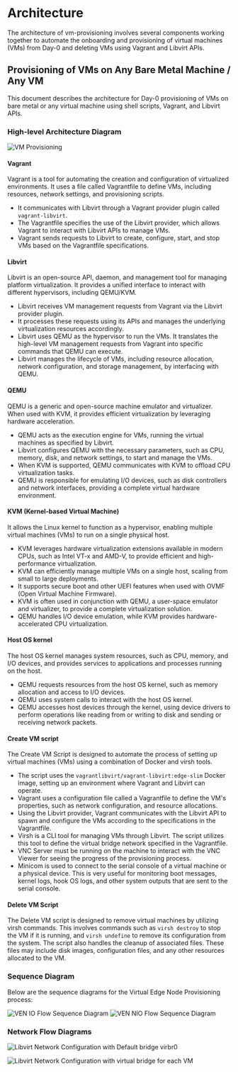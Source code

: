 # Architecture

The architecture of vm-provisioning involves several components working together to automate the onboarding and
provisioning of virtual machines (VMs) from Day-0 and deleting VMs using Vagrant and Libvirt APIs.

## Provisioning of VMs on Any Bare Metal Machine / Any VM

This document describes the architecture for Day-0 provisioning of VMs on bare metal or any virtual machine using
shell scripts, Vagrant, and Libvirt APIs.

### High-level Architecture Diagram

 ![VM Provisioning](02-ven-design.png)

#### Vagrant

Vagrant is a tool for automating the creation and configuration of virtualized environments. It uses a file called
Vagrantfile to define VMs, including resources, network settings, and provisioning scripts.

- It communicates with Libvirt through a Vagrant provider plugin called `vagrant-libvirt`.
- The Vagrantfile specifies the use of the Libvirt provider, which allows Vagrant to interact with Libvirt APIs to
manage VMs.
- Vagrant sends requests to Libvirt to create, configure, start, and stop VMs based on the Vagrantfile specifications.

#### Libvirt

Libvirt is an open-source API, daemon, and management tool for managing platform virtualization.
It provides a unified interface to interact with different hypervisors, including QEMU/KVM.

- Libvirt receives VM management requests from Vagrant via the Libvirt provider plugin.
- It processes these requests using its APIs and manages the underlying virtualization resources accordingly.
- Libvirt uses QEMU as the hypervisor to run the VMs. It translates the high-level VM management requests from Vagrant
into specific commands that QEMU can execute.
- Libvirt manages the lifecycle of VMs, including resource allocation, network configuration,
and storage management, by interfacing with QEMU.

#### QEMU

QEMU is a generic and open-source machine emulator and virtualizer. When used with KVM, it provides efficient virtualization
by leveraging hardware acceleration.

- QEMU acts as the execution engine for VMs, running the virtual machines as specified by Libvirt.
- Libvirt configures QEMU with the necessary parameters, such as CPU, memory, disk, and network settings,
to start and manage the VMs.
- When KVM is supported, QEMU communicates with KVM to offload CPU virtualization tasks.
- QEMU is responsible for emulating I/O devices, such as disk controllers and network interfaces, providing a complete
virtual hardware environment.

#### KVM (Kernel-based Virtual Machine)

It allows the Linux kernel to function as a hypervisor, enabling multiple virtual machines (VMs) to run on a single
physical host.

- KVM leverages hardware virtualization extensions available in modern CPUs, such as Intel VT-x and AMD-V, to provide
efficient and high-performance virtualization.
- KVM can efficiently manage multiple VMs on a single host, scaling from small to large deployments.
- It supports secure boot and other UEFI features when used with OVMF (Open Virtual Machine Firmware).
- KVM is often used in conjunction with QEMU, a user-space emulator and virtualizer, to provide a complete virtualization
solution.
- QEMU handles I/O device emulation, while KVM provides hardware-accelerated CPU virtualization.

#### Host OS kernel

The host OS kernel manages system resources, such as CPU, memory, and I/O devices, and provides services to applications
and processes running on the host.

- QEMU requests resources from the host OS kernel, such as memory allocation and access to I/O devices.
- QEMU uses system calls to interact with the host OS kernel.
- QEMU accesses host devices through the kernel, using device drivers to perform operations like reading
from or writing to disk and sending or receiving network packets.

#### Create VM script

The Create VM Script is designed to automate the process of setting up virtual machines (VMs) using a combination
of Docker and virsh tools.

- The script uses the `vagrantlibvirt/vagrant-libvirt:edge-slim` Docker image, setting up an environment where Vagrant
and Libvirt can operate.
- Vagrant uses a configuration file called a Vagrantfile to define the VM's properties, such as network configuration, and
resource allocations.
- Using the Libvirt provider, Vagrant communicates with the Libvirt API to spawn and configure the VMs according to the
specifications in the Vagrantfile.
- Virsh is a CLI tool for managing VMs through Libvirt. The script utilizes this tool to define the virtual bridge network
specified in the Vagrantfile.
- VNC Server must be running on the machine to interact with the VNC Viewer for seeing the progress
of the provisioning process.
- Minicom is used to connect to the serial console of a virtual machine or a physical device. This is very useful for
monitoring boot messages, kernel logs, hook OS logs, and other system outputs that are sent to the serial console.

#### Delete VM Script

The Delete VM script is designed to remove virtual machines by utilizing virsh commands.
This involves commands such as `virsh destroy` to stop the VM if it is running, and `virsh undefine`
to remove its configuration from the system.
The script also handles the cleanup of associated files. These files may include disk images, configuration files,
and any other resources allocated to the VM.

### Sequence Diagram

Below are the sequence diagrams for the Virtual Edge Node Provisioning process:

 ![VEN IO Flow Sequence Diagram](ven-io-flow-seq.png)
 ![VEN NIO Flow Sequence Diagram](ven-nio-flow-seq.png)

### Network Flow Diagrams

 ![Libvirt Network Configuration with Default bridge virbr0](03-NW-Diagram1.png)

 ![Libvirt Network Configuration with virtual bridge for each VM](04-NW-Diagram2.png)
